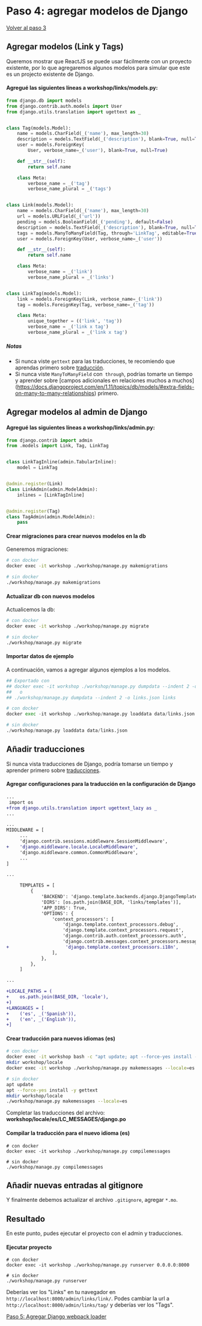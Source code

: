 # Paso 4: agregar modelos de Django

[Volver al paso 3](/es/step3_add_non_react_views)

## Agregar modelos (Link y Tags)

Queremos mostrar que ReactJS se puede usar fácilmente con un proyecto existente, por lo que
agregaremos algunos modelos para simular que este es un projecto existente
de Django.

#### Agregué las siguientes líneas a **workshop/links/models.py**:

```python
from django.db import models
from django.contrib.auth.models import User
from django.utils.translation import ugettext as _


class Tag(models.Model):
    name = models.CharField(_('name'), max_length=30)
    description = models.TextField(_('description'), blank=True, null=True)
    user = models.ForeignKey(
        User, verbose_name=_('user'), blank=True, null=True)

    def __str__(self):
        return self.name

    class Meta:
        verbose_name = _('tag')
        verbose_name_plural = _('tags')


class Link(models.Model):
    name = models.CharField(_('name'), max_length=30)
    url = models.URLField(_('url'))
    pending = models.BooleanField(_('pending'), default=False)
    description = models.TextField(_('description'), blank=True, null=True)
    tags = models.ManyToManyField(Tag, through='LinkTag', editable=True)
    user = models.ForeignKey(User, verbose_name=_('user'))

    def __str__(self):
        return self.name

    class Meta:
        verbose_name = _('link')
        verbose_name_plural = _('links')


class LinkTag(models.Model):
    link = models.ForeignKey(Link, verbose_name=_('link'))
    tag = models.ForeignKey(Tag, verbose_name=_('tag'))

    class Meta:
        unique_together = (('link', 'tag'))
        verbose_name = _('link x tag')
        verbose_name_plural = _('link x tag')
```

##### Notas
- Si nunca viste `gettext` para las traducciones, te recomiendo que aprendas primero sobre [traducción](https://docs.djangoproject.com/en/1.11/topics/i18n/translation/).
- Si nunca viste `ManyToManyField` con` through`, podrías tomarte un tiempo
y aprender sobre [campos adicionales en relaciones muchos a muchos] (https://docs.djangoproject.com/en/1.11/topics/db/models/#extra-fields-on-many-to-many-relationships) primero.

## Agregar modelos al admin de Django

#### Agregué las siguientes líneas a **workshop/links/admin.py**:

```python
from django.contrib import admin
from .models import Link, Tag, LinkTag


class LinkTagInline(admin.TabularInline):
    model = LinkTag


@admin.register(Link)
class LinkAdmin(admin.ModelAdmin):
    inlines = [LinkTagInline]


@admin.register(Tag)
class TagAdmin(admin.ModelAdmin):
    pass
```

#### Crear migraciones para crear nuevos modelos en la db
Generemos migraciones:
```bash
# con docker
docker exec -it workshop ./workshop/manage.py makemigrations

# sin docker
./workshop/manage.py makemigrations
```

#### Actualizar db con nuevos modelos
Actualicemos la db:
```bash
# con docker
docker exec -it workshop ./workshop/manage.py migrate

# sin docker
./workshop/manage.py migrate
```

#### Importar datos de ejemplo

A continuación, vamos a agregar algunos ejemplos a los modelos.

```python
## Exportado con
## docker exec -it workshop ./workshop/manage.py dumpdata --indent 2 -o links.json links
##   o
## ./workshop/manage.py dumpdata --indent 2 -o links.json links

# con docker
docker exec -it workshop ./workshop/manage.py loaddata data/links.json

# sin docker
./workshop/manage.py loaddata data/links.json
```

## Añadir traducciones
Si nunca vista traducciones de Django, podría tomarse un tiempo
y aprender primero sobre [traducciones](https://docs.djangoproject.com/en/1.11/topics/i18n/translation/).

#### Agregar configuraciones para la traducción en la configuración de Django

```diff
...
 import os
+from django.utils.translation import ugettext_lazy as _
...

...
MIDDLEWARE = [
     ...
     'django.contrib.sessions.middleware.SessionMiddleware',
+    'django.middleware.locale.LocaleMiddleware',
     'django.middleware.common.CommonMiddleware',
     ...
]

...

     TEMPLATES = [
         {
             'BACKEND': 'django.template.backends.django.DjangoTemplates',
             'DIRS': [os.path.join(BASE_DIR, 'links/templates')],
             'APP_DIRS': True,
             'OPTIONS': {
                 'context_processors': [
                     'django.template.context_processors.debug',
                     'django.template.context_processors.request',
                     'django.contrib.auth.context_processors.auth',
                     'django.contrib.messages.context_processors.messages',
+                     'django.template.context_processors.i18n',
                 ],
             },
         },
     ]

...

+LOCALE_PATHS = (
+    os.path.join(BASE_DIR, 'locale'),
+)
+LANGUAGES = [
+    ('es', _('Spanish')),
+    ('en', _('English')),
+]
```

#### Crear traducción para nuevos idiomas (es)

```bash
# con docker
docker exec -it workshop bash -c "apt update; apt --force-yes install -y gettext"
mkdir workshop/locale
docker exec -it workshop ./workshop/manage.py makemessages --locale=es

# sin docker
apt update
apt --force-yes install -y gettext
mkdir workshop/locale
./workshop/manage.py makemessages --locale=es
```
Completar las traducciones del archivo: **workshop/locale/es/LC_MESSAGES/django.po**

#### Compilar la traducción para el nuevo idioma (es)

```
# con docker
docker exec -it workshop ./workshop/manage.py compilemessages

# sin docker
./workshop/manage.py compilemessages
```

## Añadir nuevas entradas al gitignore
Y finalmente debemos actualizar el archivo `.gitignore`, agregar `*.mo`.

## Resultado
En este punto, pudes ejecutar el proyecto con el admin y traducciones.

#### Ejecutar proyecto
```
# con docker
docker exec -it workshop ./workshop/manage.py runserver 0.0.0.0:8000

# sin docker
./workshop/manage.py runserver
```

Deberías ver los "Links" en tu navegador en `http://localhost:8000/admin/links/link/`.
Podes cambiar la url a `http://localhost:8000/admin/links/tag/` y deberías ver los "Tags".

[Paso 5: Agregar Django webpack loader](/es/step5_add_django_webpack_loader)
